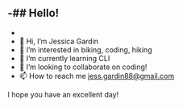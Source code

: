 -## Hello! 
- 
- 
- 👋 Hi, I’m Jessica Gardin
- 👀 I’m interested in biking, coding, hiking
- 🌱 I’m currently learning CLI
- 💞️ I’m looking to collaborate on coding!
- 📫 How to reach me jess.gardin88@gmail.com

I hope you have an excellent day!

<!---
Jgardin875/Jgardin875 is a ✨ special ✨ repository because its `README.md` (this file) appears on your GitHub profile.
You can click the Preview link to take a look at your changes.
--->
